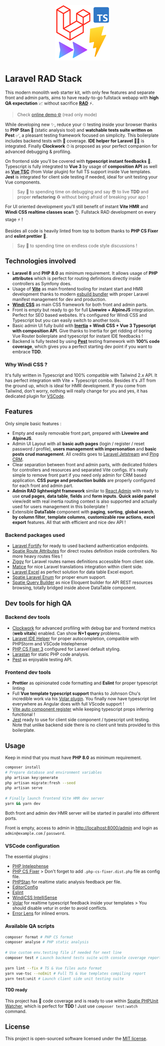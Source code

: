 <p align="center">
  <a href="https://vitejs.dev" target="_blank" rel="noopener noreferrer">
    <img width="180" src="public/logo.svg" alt="Vite logo">
  </a>
</p>

# Laravel RAD Stack

This modern monolith web starter kit, with only few features and separate front and admin parts, aims to have ready-to-go fullstack webapp with **high QA expectation** 📈 without sacrifice **[RAD](https://en.wikipedia.org/wiki/Rapid_application_development)** ⚡.

> Check [online demo 🌐](https://laravel-rad-stack.okami101.io) (read only mode)

While developing new ✨, reduce your ⏲ testing inside your browser thanks to **PHP Stan** 🧐 (static analysis tool) and **watchable tests suite written on Pest** ✅, a pleasant testing framework focused on simplicity. This boilerplate includes backend tests with 💯 coverage. **IDE helper for Laravel** 🐕‍🦺 is integrated. Finally **Clockwork** ⏱ is proposed as your perfect companion for advanced debugging & profiling.

On frontend side you'll be covered with **typescript instant feedbacks** 🚸. Typescript is fully integrated to **Vue 3** by usage of **composition API** as well as **[Vue TSC](https://github.com/johnsoncodehk/vue-tsc)** (from Volar plugin) for full TS support inside Vue templates. **Jest** is integrated for client side testing if needed, ideal for unit testing your Vue components.

> Say 🛑 to spending time on debugging and say 😎 to live **TDD** and proper **refactoring** ♻️ without being afraid of breaking your app !

For UI oriented development you'll still benefit of instant **Vite HMR** and **Windi CSS realtime classes scan** 👌. Fullstack RAD development on every stage ⚡ !

Besides all code is heavily linted from top to bottom thanks to **PHP CS Fixer** and **eslint prettier** 🎨.

> Say 🛑 to spending time on endless code style discussions !

## Technologies involved

- **Laravel 8** and **PHP 8.0** as minimum requirement. It allows usage of **PHP attributes** which is perfect for routing definitions directly inside controllers as Symfony does.
- Usage of **[Vite](https://vitejs.dev/)** as main frontend tooling for instant start and HMR development thanks to modern [esbuild bundler](https://github.com/evanw/esbuild) with proper Laravel manifest management for dev and production.
- **[Windi CSS](https://windicss.org/)** as main CSS framework for both front and admin parts.
- Front is empty but ready to go for full **Livewire + AlpineJS** integration. Perfect for SEO based websites. It's configured for Windi CSS and Typescript but you can easily switch to another tools.
- Basic admin UI fully build with **[Inertia](https://inertiajs.com/) + Windi CSS + Vue 3 Typescript with composition API**. Give thanks to Inertia for get ridding of boring Vue Router boilerplate and typescript for instant IDE feedbacks !
- Backend is fully tested by using **[Pest](https://pestphp.com/)** testing framework with **100% code coverage**, which gives you a perfect starting dev point if you want to embrace **TDD**.

### Why Windi CSS ?

It's fully written in Typescript and 100% compatible with Tailwind 2.x API. It has perfect integration with Vite + Typescript combo. Besides it's JIT from the ground up, which is ideal for HMR development. If you come from Tailwind, don't worry, nothing will really change for you and yes, it has dedicated plugin for [VSCode](https://windicss.org/editors/vscode.html).

## Features

Only simple basic features :

- Empty and easily removable front part, prepared with **Livewire and AlpineJS**.
- Admin UI Layout with all **basic auth pages** (login / register / reset password / profile), **users management with impersonation** and **basic posts crud management**. All credits goes to [Laravel Jetstream](https://jetstream.laravel.com) and [Ping CRM](https://github.com/inertiajs/pingcrm).
- Clear separation between front and admin parts, with dedicated folders for controllers and resources and separated Vite configs. It's really simple to remove front part if you need only admin for CRM based application. **CSS purge and production builds** are properly configured for each front and admin part.
- **Admin RAD lightweight framework** similar to [React Admin](https://marmelab.com/react-admin/) with ready to use **crud pages**, **data table**, **fields** and **form inputs**. **Quick aside panel** view/edit with real inertia routing context is also supported and actually used for users management in this boilerplate !
- Extensible **DataTable** component with **paging**, **sorting**, **global search**, **by column filter**, **template columns**, **customizable row actions**, **excel export** features. All that with efficient and nice dev API !

### Backend packages used

- [Laravel Fortify](https://github.com/laravel/fortify) for ready to used backend authentication endpoints.
- [Spatie Route Attributes](https://github.com/spatie/laravel-route-attributes) for direct routes definition inside controllers. No more heavy routes files !
- [Ziggy](https://github.com/tighten/ziggy) for Laravel routes names definitions accessible from client side.
- [Matice](https://github.com/GENL/matice) for nice Laravel translations integration within client side.
- [Laravel Excel](https://laravel-excel.com/) as perfect solution for data table Excel export.
- [Spatie Laravel Enum](https://github.com/spatie/laravel-enum) for proper enum support.
- [Spatie Query Builder](https://github.com/spatie/laravel-query-builder) as nice Eloquent builder for API REST resources browsing, totally bridged inside above DataTable component.

## Dev tools for high QA

### Backend dev tools

- [Clockwork](https://github.com/itsgoingd/clockwork) for advanced profiling with debug bar and frontend metrics (**web vitals**) enabled. Can show **N+1 query** problems.
- [Laravel IDE Helper](https://github.com/barryvdh/laravel-ide-helper) for proper autocompletion, compatible with PHPStorm and VSCode Intelephense
- [PHP CS Fixer 3](friendsofphp/php-cs-fixer) configured for Laravel default styling.
- [Larastan](https://github.com/nunomaduro/larastan) for static PHP code analysis.
- [Pest](https://pestphp.com/) as enjoyable testing API.

### Frontend dev tools

- **Prettier** as opinionated code formatting and **Eslint** for proper typescript linting
- Full **Vue template typescript support** thanks to Johnson Chu's incredible work via his [Volar plugin](https://github.com/johnsoncodehk/volar). You finally now have typescript lint everywhere as Angular does with full VScode support !
- [Vite auto component register](https://github.com/antfu/vite-plugin-components) while keeping typescript props inferring functional !
- [Jest](https://jestjs.io/) ready to use for client side component / typescript unit testing. Note that unlike backend side there is no client unit tests provided to this boilerplate.

## Usage

Keep in mind that you must have **PHP 8.0** as minimum requirement.

```sh
composer install
# Prepare database and environment variables
php artisan key:generate
php artisan migrate:fresh --seed
php artisan serve

# Finally launch frontend Vite HMR dev server
yarn && yarn dev
```

Both front and admin dev HMR server will be started in parallel into different ports.

Front is empty, access to admin in <http://localhost:8000/admin> and login as `admin@example.com` / `password`.

### VSCode configuration

The essential plugins :

- [PHP Intelephense](https://marketplace.visualstudio.com/items?itemName=bmewburn.vscode-intelephense-client)
- [PHP CS Fixer](https://marketplace.visualstudio.com/items?itemName=junstyle.php-cs-fixer) > Don't forget to add `.php-cs-fixer.dist.php` file as config file.
- [PHPStan](https://github.com/swordev/phpstan-vscode) for realtime static analysis feedback per file.
- [EditorConfig](https://marketplace.visualstudio.com/items?itemName=EditorConfig.EditorConfig)
- [Eslint](https://marketplace.visualstudio.com/items?itemName=dbaeumer.vscode-eslint)
- [WindiCSS IntelliSense](https://marketplace.visualstudio.com/items?itemName=voorjaar.windicss-intellisense)
- [Volar](https://marketplace.visualstudio.com/items?itemName=johnsoncodehk.volar) for realtime typescript feedback inside your templates > You should disable vetur in order to avoid conflicts.
- [Error Lens](https://marketplace.visualstudio.com/items?itemName=usernamehw.errorlens) for inlined errors.

### Available QA scripts

```sh
composer format # PHP CS format
composer analyse # PHP static analysis

# Use custom env.testing file if needed for next line
composer test # Launch backend tests suite with console coverage report, and fail if less than 90% (adapt for your own needs)

yarn lint --fix # TS & Vue files auto format
yarn vue-tsc --noEmit # Full TS & Vue templates compiling report
yarn test:unit # Launch client side unit testing suite
```

#### TDD ready

This project has 💯 code coverage and is ready to use within [Spatie PHPUnit Watcher](https://github.com/spatie/phpunit-watcher), which is perfect for **TDD** ! Just use `composer test:watch` command.

## License

This project is open-sourced software licensed under the [MIT license](https://adr1enbe4udou1n.mit-license.org).
